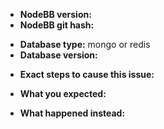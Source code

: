 <!-- 
    == Github Issues are for bug reports and feature requests only ==
    == Please visit https://community.github.com for other support ==
-->

<!-- ++ Please include the following information when submitting a bug report ++ -->

- **NodeBB version:** 
- **NodeBB git hash:** 
<!-- (to find your git hash, execute `git rev-parse HEAD` from the main NodeBB directory) -->
- **Database type:** mongo or redis
- **Database version:** 
<!-- `mongod --version` or `redis-server --version` -->
- **Exact steps to cause this issue:**
<!--
    1. First I did this...
    2. Then, I clicked on this item...
-->
- **What you expected:**
<!-- e.g. I expected *abc* to *xyz* -->
- **What happened instead:**
<!-- e.g. Instead, I got *zyx* and NodeBB set fire to my house -->

<!-- Thank you! -->
